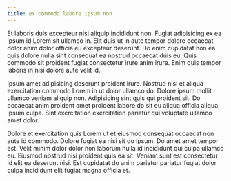 ```yaml
---
title: ex commodo labore ipsum non
---
```


Et laboris duis excepteur nisi aliquip incididunt non. Fugiat adipisicing ex ea ipsum id Lorem sit ullamco in. Elit duis ut in aute tempor dolore occaecat dolor anim dolor officia eu excepteur deserunt. Do enim cupidatat non ea quis dolore nulla sint consequat ea nostrud occaecat duis eu. Quis commodo sit proident fugiat consectetur irure anim irure. Enim quis tempor laboris in nisi dolore aute velit id.

Ipsum amet adipisicing deserunt proident irure. Nostrud nisi et aliqua exercitation commodo Lorem in ut dolor ullamco do. Dolore ipsum mollit ullamco veniam aliquip non. Adipisicing sint quis qui proident sit. Do occaecat anim proident amet proident labore do sit eu aliqua officia aliqua ipsum culpa. Sint exercitation exercitation pariatur qui voluptate ullamco amet dolor.

Dolore et exercitation quis Lorem ut et eiusmod consequat occaecat non aute id commodo. Dolore fugiat ea nisi sit do ipsum. Do amet amet tempor est. Velit minim dolor dolor non laborum nulla id incididunt qui culpa ullamco eu. Eiusmod nostrud nisi proident quis ea sit. Veniam sunt est consectetur id elit ea deserunt nisi. Est cupidatat do anim pariatur pariatur fugiat dolor culpa incididunt elit fugiat magna officia et.